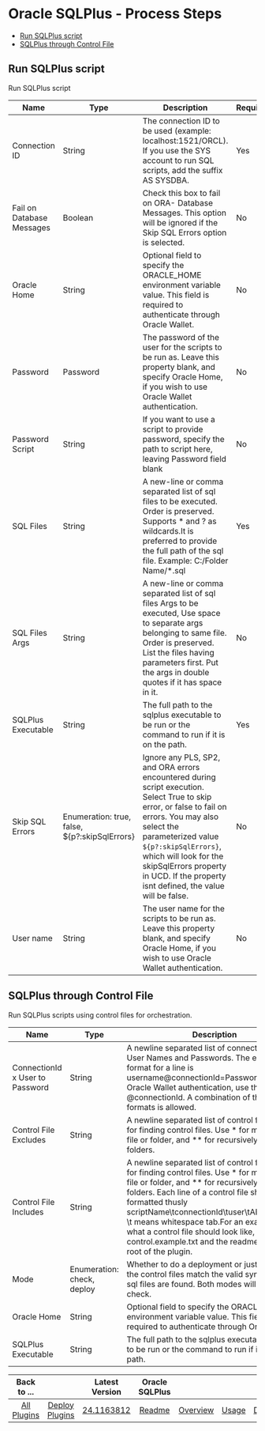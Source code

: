 
# Oracle SQLPlus - Process Steps

* [Run SQLPlus script](#run_sqlplus_script)
* [SQLPlus through Control File](#sqlplus_through_control_file)


## Run SQLPlus script

Run SQLPlus script


| Name | Type | Description                                                                                                          | Required |
| ---- | ---- | -------------------------------------------------------------------------------------------------------------------- | -------- |
| Connection ID | String | The connection ID to be used (example: localhost:1521/ORCL). If you use the SYS account to run SQL scripts, add the suffix AS SYSDBA. | Yes |
| Fail on Database Messages | Boolean | Check this box to fail on ORA- Database Messages. This option will be ignored if the Skip SQL Errors option is selected. | No |
| Oracle Home | String | Optional field to specify the ORACLE\_HOME environment variable value. This field is required to authenticate through Oracle Wallet. | No |
| Password | Password | The password of the user for the scripts to be run as. Leave this property blank, and specify Oracle Home, if you wish to use Oracle Wallet authentication. | No |
| Password Script | String | If you want to use a script to provide password, specify the path to script here, leaving Password field blank | No |
| SQL Files | String | A new-line or comma separated list of sql files to be executed. Order is preserved. Supports \* and ? as wildcards.It is preferred to provide the full path of the sql file. Example: C:/Folder Name/\*.sql | Yes |
| SQL Files Args | String | A new-line or comma separated list of sql files Args to be executed, Use space to separate args belonging to same file. Order is preserved. List the files having parameters first. Put the args in double quotes if it has space in it. | No |
| SQLPlus Executable | String | The full path to the sqlplus executable to be run or the command to run if it is on the path. | Yes |
| Skip SQL Errors | Enumeration: true, false, ${p?:skipSqlErrors} | Ignore any PLS, SP2, and ORA errors encountered during script execution. Select True to skip error, or false to fail on errors. You may also select the parameterized value ``${p?:skipSqlErrors}``, which will look for the skipSqlErrors property in UCD. If the property isnt defined, the value will be false. | No |
| User name | String | The user name for the scripts to be run as. Leave this property blank, and specify Oracle Home, if you wish to use Oracle Wallet authentication. | No |

## SQLPlus through Control File

Run SQLPlus scripts using control files for orchestration.


| Name | Type | Description                                                                                                          | Required |
| ---- | ---- | -------------------------------------------------------------------------------------------------------------------- | -------- |
| ConnectionId x User to Password | String | A newline separated list of connection IDs, User Names and Passwords. The expected format for a line is username@connectionId=Password. To use Oracle Wallet authentication, use the format @connectionId. A combination of the two formats is allowed. | Yes |
| Control File Excludes | String | A newline separated list of control file excludes for finding control files. Use \* for matching any file or folder, and \*\* for recursively matching folders. | No |
| Control File Includes | String | A newline separated list of control file includes for finding control files. Use \* for matching any file or folder, and \*\* for recursively matching folders. Each line of a control file should be formatted thusly scriptName\tconnectionId\tuser\tABORT\_FLAG. \t means whitespace tab.For an example of what a control file should look like, see control.example.txt and the readme.txt in the root of the plugin. | No |
| Mode | Enumeration: check, deploy | Whether to do a deployment or just check that the control files match the valid syntax and all sql files are found. Both modes will do an initial check. | No | 
| Oracle Home | String | Optional field to specify the ORACLE\_HOME environment variable value. This field is required to authenticate through Oracle Wallet. | No |
| SQLPlus Executable | String | The full path to the sqlplus executable scripts to be run or the command to run if it is on the path. | Yes |



|Back to ...||Latest Version|Oracle SQLPlus ||||
| :---: | :---: | :---: | :---: | :---: | :---: | :---: |
|[All Plugins](../../index.md)|[Deploy Plugins](../README.md)|[24.1163812](https://raw.githubusercontent.com/UrbanCode/IBM-UCD-PLUGINS/main/files/SQLPlus/ucd-SQLPlus-24.1163812.zip)|[Readme](README.md)|[Overview](overview.md)|[Usage](usage.md)|[Downloads](downloads.md)|
